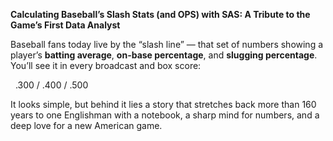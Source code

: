 **Calculating Baseball’s Slash Stats (and OPS) with SAS: A Tribute to the Game’s First Data Analyst**



Baseball fans today live by the “slash line” — that set of numbers showing a player’s **batting average**, **on-base percentage**, and **slugging percentage**. You’ll see it in every broadcast and box score:



&nbsp;	.300 / .400 / .500



It looks simple, but behind it lies a story that stretches back more than 160 years  to one Englishman with a notebook, a sharp mind for numbers, and a deep love for a new American game.



